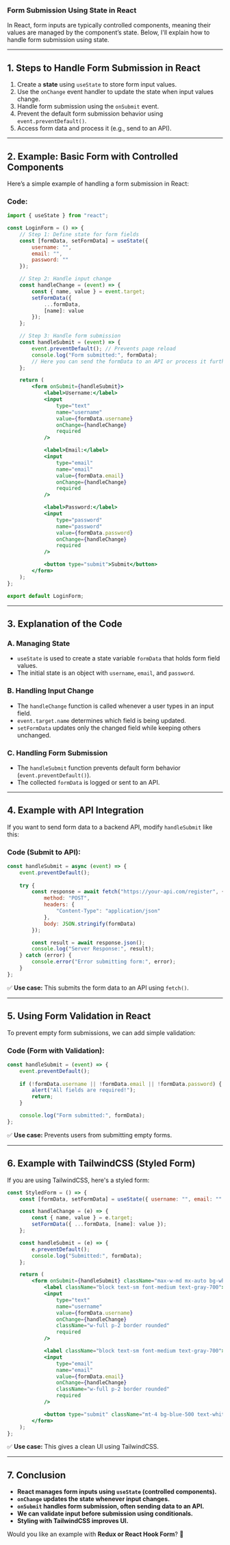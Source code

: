 ### **Form Submission Using State in React**  

In React, form inputs are typically controlled components, meaning their values are managed by the component’s state. Below, I'll explain how to handle form submission using state.

---

## **1. Steps to Handle Form Submission in React**  
1. Create a **state** using `useState` to store form input values.  
2. Use the `onChange` event handler to update the state when input values change.  
3. Handle form submission using the `onSubmit` event.  
4. Prevent the default form submission behavior using `event.preventDefault()`.  
5. Access form data and process it (e.g., send to an API).

---

## **2. Example: Basic Form with Controlled Components**
Here’s a simple example of handling a form submission in React:

### **Code:**
```jsx
import { useState } from "react";

const LoginForm = () => {
    // Step 1: Define state for form fields
    const [formData, setFormData] = useState({
        username: "",
        email: "",
        password: ""
    });

    // Step 2: Handle input change
    const handleChange = (event) => {
        const { name, value } = event.target;
        setFormData({
            ...formData,
            [name]: value
        });
    };

    // Step 3: Handle form submission
    const handleSubmit = (event) => {
        event.preventDefault(); // Prevents page reload
        console.log("Form submitted:", formData);
        // Here you can send the formData to an API or process it further
    };

    return (
        <form onSubmit={handleSubmit}>
            <label>Username:</label>
            <input 
                type="text" 
                name="username" 
                value={formData.username} 
                onChange={handleChange} 
                required 
            />

            <label>Email:</label>
            <input 
                type="email" 
                name="email" 
                value={formData.email} 
                onChange={handleChange} 
                required 
            />

            <label>Password:</label>
            <input 
                type="password" 
                name="password" 
                value={formData.password} 
                onChange={handleChange} 
                required 
            />

            <button type="submit">Submit</button>
        </form>
    );
};

export default LoginForm;
```

---

## **3. Explanation of the Code**
### **A. Managing State**
- `useState` is used to create a state variable `formData` that holds form field values.
- The initial state is an object with `username`, `email`, and `password`.

### **B. Handling Input Change**
- The `handleChange` function is called whenever a user types in an input field.
- `event.target.name` determines which field is being updated.
- `setFormData` updates only the changed field while keeping others unchanged.

### **C. Handling Form Submission**
- The `handleSubmit` function prevents default form behavior (`event.preventDefault()`).
- The collected `formData` is logged or sent to an API.

---

## **4. Example with API Integration**
If you want to send form data to a backend API, modify `handleSubmit` like this:

### **Code (Submit to API):**
```jsx
const handleSubmit = async (event) => {
    event.preventDefault();
    
    try {
        const response = await fetch("https://your-api.com/register", {
            method: "POST",
            headers: {
                "Content-Type": "application/json"
            },
            body: JSON.stringify(formData)
        });

        const result = await response.json();
        console.log("Server Response:", result);
    } catch (error) {
        console.error("Error submitting form:", error);
    }
};
```
✅ **Use case:** This submits the form data to an API using `fetch()`.

---

## **5. Using Form Validation in React**
To prevent empty form submissions, we can add simple validation:

### **Code (Form with Validation):**
```jsx
const handleSubmit = (event) => {
    event.preventDefault();
    
    if (!formData.username || !formData.email || !formData.password) {
        alert("All fields are required!");
        return;
    }

    console.log("Form submitted:", formData);
};
```
✅ **Use case:** Prevents users from submitting empty forms.

---

## **6. Example with TailwindCSS (Styled Form)**
If you are using TailwindCSS, here's a styled form:

```jsx
const StyledForm = () => {
    const [formData, setFormData] = useState({ username: "", email: "" });

    const handleChange = (e) => {
        const { name, value } = e.target;
        setFormData({ ...formData, [name]: value });
    };

    const handleSubmit = (e) => {
        e.preventDefault();
        console.log("Submitted:", formData);
    };

    return (
        <form onSubmit={handleSubmit} className="max-w-md mx-auto bg-white p-6 rounded shadow">
            <label className="block text-sm font-medium text-gray-700">Username:</label>
            <input 
                type="text" 
                name="username" 
                value={formData.username} 
                onChange={handleChange} 
                className="w-full p-2 border rounded"
                required 
            />

            <label className="block text-sm font-medium text-gray-700">Email:</label>
            <input 
                type="email" 
                name="email" 
                value={formData.email} 
                onChange={handleChange} 
                className="w-full p-2 border rounded"
                required 
            />

            <button type="submit" className="mt-4 bg-blue-500 text-white py-2 px-4 rounded">Submit</button>
        </form>
    );
};
```
✅ **Use case:** This gives a clean UI using TailwindCSS.

---

## **7. Conclusion**
- **React manages form inputs using `useState` (controlled components).**
- **`onChange` updates the state whenever input changes.**
- **`onSubmit` handles form submission, often sending data to an API.**
- **We can validate input before submission using conditionals.**
- **Styling with TailwindCSS improves UI.**

Would you like an example with **Redux or React Hook Form**? 🚀